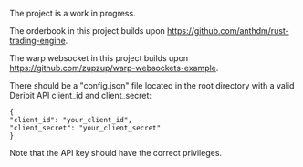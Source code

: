 The project is a work in progress.

The orderbook in this project builds upon https://github.com/anthdm/rust-trading-engine.

The warp websocket in this project builds upon https://github.com/zupzup/warp-websockets-example.

There should be a "config.json" file located in the root directory with a valid Deribit API client_id and client_secret:
```
{
"client_id": "your_client_id",
"client_secret": "your_client_secret"
}
```
Note that the API key should have the correct privileges.